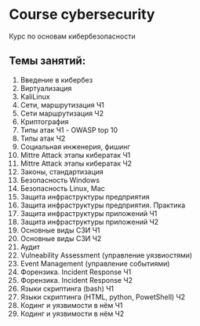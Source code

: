 # Course cybersecurity
Курс по основам кибербезопасности

## Темы занятий:  
1) Введение в кибербез
2) Виртуализация
3) KaliLinux
4) Сети, маршрутизация Ч1
5) Сети маршрутизация Ч2
6) Криптография
7) Типы атак Ч1 - OWASP top 10
8) Типы атак Ч2
9) Социальная инженерия, фишинг
10) Mittre Attack этапы кибератак Ч1  
11) Mittre Attack этапы кибератак Ч2  
12) Законы, стандартизация  
13) Безопасность Windows  
14) Безопасность Linux, Mac  
15) Защита инфраструктуры предприятия  
16) Защита инфраструктуры предприятия. Практика  
17) Защита инфраструктуры приложений Ч1  
18) Защита инфраструктуры приложений Ч2  
19) Основные виды СЗИ Ч1  
20) Основные виды СЗИ Ч2  
21) Аудит  
22) Vulneability Assessment (управление уязвиостями)    
23) Event Management (управление событиями)  
24) Форензика. Incident Response Ч1  
25) Форензика. Incident Response Ч2  
26) Языки скриптинга (bash) Ч1  
27) Языки скриптинга (HTML, python, PowetShell) Ч2  
28) Кодинг и уязвимости в нём Ч1  
29) Кодинг и уязвимости в нём Ч2  